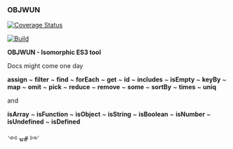 ### OBJWUN

[![Coverage Status](https://coveralls.io/repos/github/fedeghe/objwun/badge.svg?branch=master)](https://coveralls.io/github/fedeghe/objwun?branch=master)

[![Build](https://travis-ci.org/fedeghe/objwun.svg?branch=master)](https://travis-ci.org/github/fedeghe/objwun?branch=master)


**OBJWUN - Isomorphic ES3 tool**

Docs might come one day  

**assign** ~ **filter** ~ **find** ~ **forEach** ~ **get** ~ **id** ~ **includes** ~ **isEmpty** ~ **keyBy** ~ **map** ~ **omit** ~ **pick** ~ **reduce** ~ **remove** ~ **some** ~ **sortBy** ~ **times** ~ **uniq**

 and  

**isArray** ~ **isFunction** ~ **isObject** ~ **isString** ~ **isBoolean** ~ **isNumber** ~ **isUndefined** ~ **isDefined**

༺ ᚗᚌ ༻
